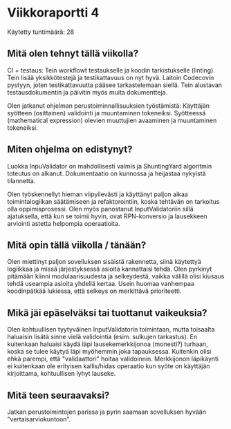 # Viikkoraportti 4 

Käytetty tuntimäärä: 28


## Mitä olen tehnyt tällä viikolla? 

CI + testaus: Tein workflowt testaukselle ja koodin tarkistukselle (linting). Tein lisää yksikkötestejä ja testikattavuus on nyt hyvä. Laitoin Codecovin pystyyn, joten testikattavuutta pääsee tarkastelemaan siellä. Tein alustavan testausdokumentin ja päivitin myös muita dokumentteja.

Olen jatkanut ohjelman perustoiminnallisuuksien työstämistä: Käyttäjän syötteen (osittainen) validointi ja muuntaminen tokeneiksi. Syötteessä (mathematical expression) olevien muuttujien avaaminen ja muuntaminen tokeneiksi.


## Miten ohjelma on edistynyt? 

Luokka InpuValidator on mahdollisesti valmis ja ShuntingYard algoritmin toteutus on alkanut. Dokumentaatio on kunnossa ja heijastaa nykyistä tilannetta. 

Olen työskennellyt hieman viipyilevästi ja käyttänyt paljon aikaa toimintalogiikan säätämiseen ja refaktorointiin, koska tehtävän on tarkoitus olla oppimisprosessi. Olen myös panostanut InputValidatoriin sillä ajatuksella, että kun se toimii hyvin, ovat RPN-konversio ja lausekkeen arviointi astetta helpompia operaatioita.  


## Mitä opin tällä viikolla / tänään?

Olen miettinyt paljon sovelluksen sisäistä rakennetta, siinä käytettyä logiikkaa ja missä järjestyksessä asioita kannattaisi tehdä. Olen pyrkinyt pitämään kiinni modulaarisuudesta ja selkeydestä, vaikka välillä olisi kiusaus tehdä useampia asioita yhdellä kertaa. Usein huomaa vanhempaa koodinpätkää lukiessa, että selkeys on merkittävä prioriteetti.


## Mikä jäi epäselväksi tai tuottanut vaikeuksia?

Olen kohtuullisen tyytyväinen InputValidatorin toimintaan, mutta toisaalta haluaisin lisätä sinne vielä validointia (esim. sulkujen tarkastus). En kuitenkaan haluaisi käydä läpi lausekemerkkijonoa (monesti?) turhaan, koska se tulee käytyä läpi myöhemmin joka tapauksessa. Kuitenkin olisi ehkä parempi, että "validaattori" hoitaa validoinnin. Merkkijonon läpikäynti ei kuitenkaan ole erityisen kallis/hidas operaatio kun syöte on käyttäjän kirjoittama, kohtuullisen lyhyt lauseke.


## Mitä teen seuraavaksi?

Jatkan perustoimintojen parissa ja pyrin saamaan sovelluksen hyvään ”vertaisarviokuntoon”.
